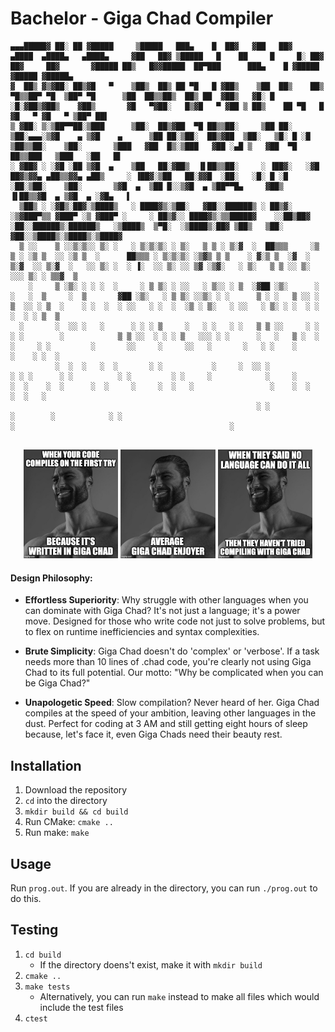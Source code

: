 # Bachelor - Giga Chad Compiler
```
▄▄▄█████▓ ██░ ██ ▓█████     ▒█████   ███▄    █  ██▓   ▓██   ██▓     ▄████  ▄████▄   ▄████▄     ▓██   ██▓ ▒█████   █    ██     █     █░ ██▓ ██▓     ██▓       ▓█████ ██▒   █▓▓█████  ██▀███      ███▄    █ ▓█████ ▓█████ ▓█████▄ 
▓  ██▒ ▓▒▓██░ ██▒▓█   ▀    ▒██▒  ██▒ ██ ▀█   █ ▓██▒    ▒██  ██▒    ██▒ ▀█▒▒██▀ ▀█  ▒██▀ ▀█      ▒██  ██▒▒██▒  ██▒ ██  ▓██▒   ▓█░ █ ░█░▓██▒▓██▒    ▓██▒       ▓█   ▀▓██░   █▒▓█   ▀ ▓██ ▒ ██▒    ██ ▀█   █ ▓█   ▀ ▓█   ▀ ▒██▀ ██▌
▒ ▓██░ ▒░▒██▀▀██░▒███      ▒██░  ██▒▓██  ▀█ ██▒▒██░     ▒██ ██░   ▒██░▄▄▄░▒▓█    ▄ ▒▓█    ▄      ▒██ ██░▒██░  ██▒▓██  ▒██░   ▒█░ █ ░█ ▒██▒▒██░    ▒██░       ▒███   ▓██  █▒░▒███   ▓██ ░▄█ ▒   ▓██  ▀█ ██▒▒███   ▒███   ░██   █▌
░ ▓██▓ ░ ░▓█ ░██ ▒▓█  ▄    ▒██   ██░▓██▒  ▐▌██▒▒██░     ░ ▐██▓░   ░▓█  ██▓▒▓▓▄ ▄██▒▒▓▓▄ ▄██▒     ░ ▐██▓░▒██   ██░▓▓█  ░██░   ░█░ █ ░█ ░██░▒██░    ▒██░       ▒▓█  ▄  ▒██ █░░▒▓█  ▄ ▒██▀▀█▄     ▓██▒  ▐▌██▒▒▓█  ▄ ▒▓█  ▄ ░▓█▄   ▌
  ▒██▒ ░ ░▓█▒░██▓░▒████▒   ░ ████▓▒░▒██░   ▓██░░██████▒ ░ ██▒▓░   ░▒▓███▀▒▒ ▓███▀ ░▒ ▓███▀ ░     ░ ██▒▓░░ ████▓▒░▒▒█████▓    ░░██▒██▓ ░██░░██████▒░██████▒   ░▒████▒  ▒▀█░  ░▒████▒░██▓ ▒██▒   ▒██░   ▓██░░▒████▒░▒████▒░▒████▓ 
  ▒ ░░    ▒ ░░▒░▒░░ ▒░ ░   ░ ▒░▒░▒░ ░ ▒░   ▒ ▒ ░ ▒░▓  ░  ██▒▒▒     ░▒   ▒ ░ ░▒ ▒  ░░ ░▒ ▒  ░      ██▒▒▒ ░ ▒░▒░▒░ ░▒▓▒ ▒ ▒    ░ ▓░▒ ▒  ░▓  ░ ▒░▓  ░░ ▒░▓  ░   ░░ ▒░ ░  ░ ▐░  ░░ ▒░ ░░ ▒▓ ░▒▓░   ░ ▒░   ▒ ▒ ░░ ▒░ ░░░ ▒░ ░ ▒▒▓  ▒ 
    ░     ▒ ░▒░ ░ ░ ░  ░     ░ ▒ ▒░ ░ ░░   ░ ▒░░ ░ ▒  ░▓██ ░▒░      ░   ░   ░  ▒     ░  ▒       ▓██ ░▒░   ░ ▒ ▒░ ░░▒░ ░ ░      ▒ ░ ░   ▒ ░░ ░ ▒  ░░ ░ ▒  ░    ░ ░  ░  ░ ░░   ░ ░  ░  ░▒ ░ ▒░   ░ ░░   ░ ▒░ ░ ░  ░ ░ ░  ░ ░ ▒  ▒ 
  ░       ░  ░░ ░   ░      ░ ░ ░ ▒     ░   ░ ░   ░ ░   ▒ ▒ ░░     ░ ░   ░ ░        ░            ▒ ▒ ░░  ░ ░ ░ ▒   ░░░ ░ ░      ░   ░   ▒ ░  ░ ░     ░ ░         ░       ░░     ░     ░░   ░       ░   ░ ░    ░      ░    ░ ░  ░ 
          ░  ░  ░   ░  ░       ░ ░           ░     ░  ░░ ░              ░ ░ ░      ░ ░          ░ ░         ░ ░     ░            ░     ░      ░  ░    ░  ░      ░  ░     ░     ░  ░   ░                 ░    ░  ░   ░  ░   ░    
                                                       ░ ░                ░        ░            ░ ░                                                                     ░                                                ░      


```

<p align="center">
  <img src="assets/1.jpg" alt="Image 1" width="30%" />
  <img src="assets/2.jpg" alt="Image 2" width="30%" />
  <img src="assets/3.jpg" alt="Image 3" width="30%" />
</p>

#### Design Philosophy: 
- **Effortless Superiority**: Why struggle with other languages when you can dominate with Giga Chad? It's not just a language; it's a power move. Designed for those who write code not just to solve problems, but to flex on runtime inefficiencies and syntax complexities.

- **Brute Simplicity**: Giga Chad doesn't do 'complex' or 'verbose'. If a task needs more than 10 lines of .chad code, you're clearly not using Giga Chad to its full potential. Our motto: "Why be complicated when you can be Giga Chad?"

- **Unapologetic Speed**: Slow compilation? Never heard of her. Giga Chad compiles at the speed of your ambition, leaving other languages in the dust. Perfect for coding at 3 AM and still getting eight hours of sleep because, let's face it, even Giga Chads need their beauty rest.


## Installation

1. Download the repository
2. `cd` into the directory
3. `mkdir build && cd build`
3. Run CMake: `cmake ..`
4. Run make: `make`

## Usage

Run `prog.out`. If you are already in the directory, you can run `./prog.out` to do this.

## Testing

1. `cd build`
    - If the directory doens't exist, make it with `mkdir build`
2. `cmake ..`
3. `make tests`
    - Alternatively, you can run `make` instead to make all files which would include the test files
4. `ctest`

